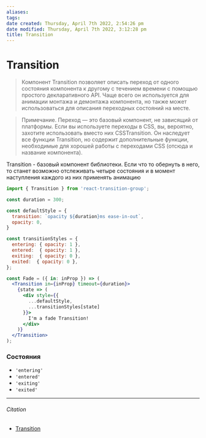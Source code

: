 ```yaml
---
aliases: 
tags: 
date created: Thursday, April 7th 2022, 2:54:26 pm
date modified: Thursday, April 7th 2022, 3:12:28 pm
title: Transition
---
```


# Transition

>Компонент Transition позволяет описать переход от одного состояния компонента к другому с течением времени с помощью простого декларативного API. Чаще всего он используется для анимации монтажа и демонтажа компонента, но также может использоваться для описания переходных состояний на месте.

>Примечание. Переход — это базовый компонент, не зависящий от платформы. Если вы используете переходы в CSS, вы, вероятно, захотите использовать вместо них CSSTransition. Он наследует все функции Transition, но содержит дополнительные функции, необходимые для хорошей работы с переходами CSS (отсюда и название компонента).

Transition - базовый компонент библиотеки. Если что то обернуть в него, то станет возможно отслеживать четыре состояния и в момент наступления каждого из них применять анимацию

```jsx
import { Transition } from 'react-transition-group';

const duration = 300;

const defaultStyle = {
  transition: `opacity ${duration}ms ease-in-out`,
  opacity: 0,
}

const transitionStyles = {
  entering: { opacity: 1 },
  entered:  { opacity: 1 },
  exiting:  { opacity: 0 },
  exited:  { opacity: 0 },
};

const Fade = ({ in: inProp }) => (
  <Transition in={inProp} timeout={duration}>
    {state => (
      <div style={{
        ...defaultStyle,
        ...transitionStyles[state]
      }}>
        I'm a fade Transition!
      </div>
    )}
  </Transition>
);
```

### Состояния

- `'entering'`
- `'entered'`
- `'exiting'`
- `'exited'`

---

###### Citation

- [Transition](https://reactcommunity.org/react-transition-group/transition)
